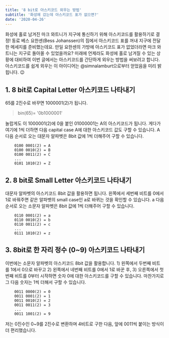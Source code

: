 ```yaml
---
title: '8 bit로 아스키코드 외우는 방법'
subtitle: '화성에 갔는데 아스키코드 표가 없으면?'
date: '2020-04-26'
---
```


화성에 홀로 남겨진 마크 와트니가 지구에 통신하기 위해 아스키코드를 활용하기로 결정! 동료 베스 요한센(Bess Johanssen)의 짐에서 아스키코드 표를 꺼내 지구에 전달한 메세지를 준비했는데요. 만일 요한센의 가방에 아스키코드 표가 없었더라면 마크 와트니는 지구로 돌아올 수 있었을까요? 미래에 언제라도 화성에 홀로 남겨질 수 있는 상황에 대비하여 이번 글에서는 아스키코드를 간단하게 외우는 방법을 써보려고 합니다. 아스키코드를 쉽게 외우는 이 아이디어는 @simnalamburt으로부터 얻었음을 미리 밝힙니다. 😉

## 1. 8 bit로 Capital Letter 아스키코드 나타내기

65를 2진수로 바꾸면 1000001(2)가 됩니다.

> bin(65)= '0b1000001'

놀랍게도 이 1000001(2)에 0을 붙인 01000001는 A의 아스키코드가 됩니다.
게다가 여기에 1씩 더하면 다음 capital case A에 대한 아스키코드 값도 구할 수 있습니다. A 다음 순서로 오는 대문자 알파벳은 8bit 값에 1씩 더해주어 구할 수 있습니다.

        0100 0001(2) = A
        0100 0010(2) = B
        0100 0011(2) = C
        ...
        0101 1010(2) = Z

## 2. 8 bit로 Small Letter 아스키코드 나타내기

대문자 알파벳의 아스키코드 8bit 값을 활용하면 됩니다. 왼쪽에서 세번째 비트를 0에서 1로 바꿔주면 같은 알파벳의 small case인 a로 바뀌는 것을 확인할 수 있습니다. a 다음 순서로 오는 소문자 알파벳은 8bit 값에 1씩 더해주어 구할 수 있습니다.

        0110 0001(2) = a
        0110 0010(2) = b
        0110 0011(2) = c
        ...
        0111 1010(2) = z

## 3. 8bit로 한 자리 정수 (0~9) 아스키코드 나타내기

이번에는 소문자 알파벳의 아스키코드 8bit 값을 활용합니다. 1) 왼쪽에서 두번째 비트를 1에서 0으로 바꾸고 2) 왼쪽에서 네번째 비트를 0에서 1로 바꾼 후, 3) 오른쪽에서 첫번째 비트를 0부터 시작하면 숫자 0에 대한 아스키코드를 구할 수 있습니다. 마찬가지로 그 다음 숫자는 1씩 더해서 구할 수 있습니다.

        0011 0000(2) = 0
        0011 0001(2) = 1 
        0011 0010(2) = 2
        0011 0011(2) = 3
        ...
        0011 1001(2) = 9

저는 0진수인 0~9를 2진수로 변환하며 4비트로 구한 다음, 앞에 0011씩 붙이는 방식이 더 편리했습니다.
